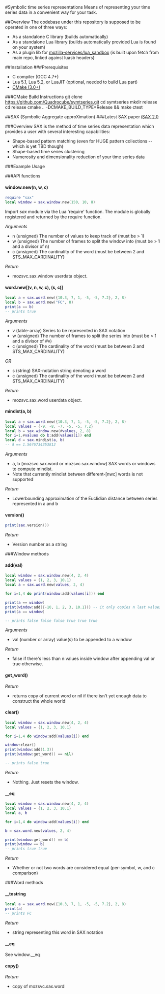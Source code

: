 #Symbolic time series representations
Means of representing your time series data in a convenient way for your task.

##Overview
The codebase under this repository is supposed to be operated in one of three ways:  

* As a standalone C library (builds automatically)
* As a standalone Lua library (builds automatically provided Lua is found on your system)
* As a plugin lib for [mozilla-services/lua_sandbox](https://github.com/mozilla-services/lua_sandbox) (is built upon fetch from main repo, linked against luasb headers)

##Installation
###Prerequisites
* C compiler (GCC 4.7+)
* Lua 5.1, Lua 5.2, or LuaJIT (optional, needed to build Lua part)
* [CMake (3.0+)](http://cmake.org/cmake/resources/software.html)

###CMake Build Instructions
    git clone https://github.com/Quadrocube/symtseries.git
    cd symtseries
    mkdir release
    cd release
    cmake .. -DCMAKE_BUILD_TYPE=Release && make
    ctest

##SAX (Symbolic Aggregate approXimation)
###Latest SAX paper 
[iSAX 2.0](http://www.cs.ucr.edu/~eamonn/iSAX_2.0.pdf "iSAX 2.0")

###Overview
SAX is the method of time series data representation which provides a user with several interesting capabilities:  

* Shape-based pattern matching (even for HUGE pattern collections -- which is yet TBD though)
* Shape-based time series clustering
* Numerosity and dimensionality reduction of your time series data

###Example Usage

###API functions
#### window.new(n, w, c)
```lua
require "sax"
local window = sax.window.new(150, 10, 8)
```

Import _sax_ module via the Lua 'require' function. The module is
globally registered and returned by the require function. 

*Arguments*  

- n (unsigned) The number of values to keep track of (must be > 1)
- w (unsigned) The number of frames to split the window into (must be > 1 and a divisor of n)
- c (unsigned) The cardinality of the word (must be between 2 and STS_MAX_CARDINALITY)

*Return*  

- mozsvc.sax.window userdata object.

#### word.new[(v, n, w, c), (s, c)]
```lua
local a = sax.word.new({10.3, 7, 1, -5, -5, 7.2}, 2, 8)
local b = sax.word.new("FC", 8)
print(a == b)
-- prints true
```

*Arguments*  

- v (table-array) Series to be represented in SAX notation
- w (unsigned) The number of frames to split the series into (must be > 1 and a divisor of #v)
- c (unsigned) The cardinality of the word (must be between 2 and STS_MAX_CARDINALITY)  

*OR*  

- s (string) SAX-notation string denoting a word
- c (unsigned) The cardinality of the word (must be between 2 and STS_MAX_CARDINALITY)  

*Return*  

- mozsvc.sax.word userdata object.

#### mindist(a, b)
```lua
local a = sax.word.new({10.3, 7, 1, -5, -5, 7.2}, 2, 8)
local values = {-9, -8, -7, -5, -5, 7.2}
local b = sax.window.new(#values, 2, 8)
for i=1,#values do b:add(values[i]) end
local d = sax.mindist(a, b)
-- d == 1.5676734353812
```

*Arguments*  

- a, b (mozsvc.sax.word or mozsvc.sax.window) SAX words or windows to compute mindist. 
- Note that currently mindist between different-[nwc] words is not supported

*Return*  

- Lowerbounding approximation of the Euclidian distance between series represented in a and b

#### version()
```lua
print(sax.version())
```

*Return*

- Version number as a string

###Window methods

#### add(val)
```lua
local window = sax.window.new(4, 2, 4)
local values = {1, 2, 3, 10.1}
local a = sax.word.new(values, 2, 4)

for i=1,4 do print(window:add(values[i])) end

print(a == window)
print(window:add({-10, 1, 2, 3, 10.1})) -- it only copies n last values if given more than n
print(a == window)

-- prints false false false true true true
```

*Arguments*  

- val (number or array) value(s) to be appended to a window

*Return*  

- false if there's less than n values inside window after appending val or true otherwise. 

#### get_word()

*Return*  

- returns copy of current word or nil if there isn't yet enough data to construct the whole world

#### clear()
```lua
local window = sax.window.new(4, 2, 4)
local values = {1, 2, 3, 10.1}

for i=1,4 do window:add(values[i]) end

window:clear()
print(window:add(1.3))
print(window:get_word() == nil)

-- prints false true
```

*Return*  

- Nothing. Just resets the window.

#### __eq
```lua
local window = sax.window.new(4, 2, 4)
local values = {1, 2, 3, 10.1}
local a, b

for i=1,4 do window:add(values[i]) end

b = sax.word.new(values, 2, 4)

print(window:get_word() == b)
print(window == b)
-- prints true true
```

*Return*  

- Whether or not two words are considered equal (per-symbol, w, and c comparison)

###Word methods

#### __tostring
```lua
local a = sax.word.new({10.3, 7, 1, -5, -5, 7.2}, 2, 8)
print(a)
-- prints FC
```

*Return*  

- string representing this word in SAX notation

#### __eq
See window.__eq

#### copy()

*Return*  

- copy of mozsvc.sax.word
